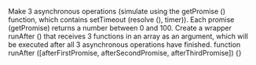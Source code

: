 Make 3 asynchronous operations (simulate using the getPromise () function, which contains setTimeout (resolve (), timer)). Each promise (getPromise) returns a number between 0 and 100.
Create a wrapper runAfter () that receives 3 functions in an array as an argument, which will be executed after all 3 asynchronous operations have finished.
function runAfter ([afterFirstPromise, afterSecondPromise, afterThirdPromise]) {}